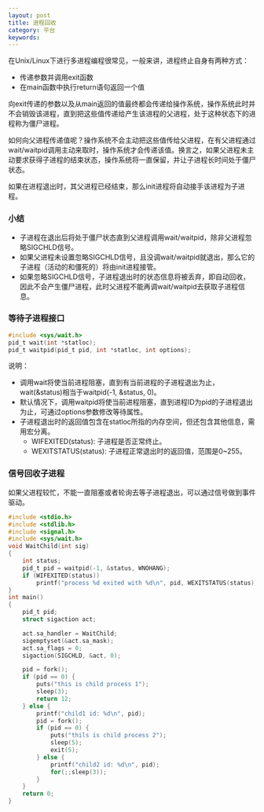 ```yaml
---
layout: post
title: 进程回收
category: 平台
keywords:
---
```


在Unix/Linux下进行多进程编程很常见，一般来讲，进程终止自身有两种方式：

- 传递参数并调用exit函数
- 在main函数中执行return语句返回一个值

向exit传递的参数以及从main返回的值最终都会传递给操作系统，操作系统此时并不会销毁该进程，直到把这些值传递给产生该进程的父进程，处于这种状态下的进程称为僵尸进程。

如何向父进程传递值呢？操作系统不会主动把这些值传给父进程，在有父进程通过wait/waitpid调用主动来取时，操作系统才会传递该值。换言之，如果父进程未主动要求获得子进程的结束状态，操作系统将一直保留，并让子进程长时间处于僵尸状态。

如果在进程退出时，其父进程已经结束，那么init进程将自动接手该进程为子进程。

### 小结

- 子进程在退出后将处于僵尸状态直到父进程调用wait/waitpid，除非父进程忽略SIGCHLD信号。
- 如果父进程未设置忽略SIGCHLD信号，且没调wait/waitpid就退出，那么它的子进程（活动的和僵死的）将由init进程接管。
- 如果忽略SIGCHLD信号，子进程退出时的状态信息将被丢弃，即自动回收，因此不会产生僵尸进程，此时父进程不能再调wait/waitpid去获取子进程信息。

### 等待子进程接口

```c
#include <sys/wait.h>
pid_t wait(int *statloc);
pid_t waitpid(pid_t pid, int *statloc, int options);
```

说明：

- 调用wait将使当前进程阻塞，直到有当前进程的子进程退出为止，wait(&status)相当于waitpid(-1, &status, 0)。
- 默认情况下，调用waitpid将使当前进程阻塞，直到进程ID为pid的子进程退出为止，可通过options参数修改等待属性。
- 子进程退出时的返回值包含在statloc所指的内存空间，但还包含其他信息，需用宏分离。
    - WIFEXITED(status): 子进程是否正常终止。
    - WEXITSTATUS(status): 子进程正常退出时的返回值，范围是0~255。

### 信号回收子进程

如果父进程较忙，不能一直阻塞或者轮询去等子进程退出，可以通过信号做到事件驱动。

```c
#include <stdio.h>
#include <stdlib.h>
#include <signal.h>
#include <sys/wait.h>
void WaitChild(int sig)
{
    int status;
    pid_t pid = waitpid(-1, &status, WNOHANG);
    if (WIFEXITED(status))
        printf("process %d exited with %d\n", pid, WEXITSTATUS(status));
}
int main()
{
    pid_t pid;
    struct sigaction act;

    act.sa_handler = WaitChild;
    sigemptyset(&act.sa_mask);
    act.sa_flags = 0;
    sigaction(SIGCHLD, &act, 0);

    pid = fork();
    if (pid == 0) {
        puts("this is child process 1");
        sleep(3);
        return 12;
    } else {
        printf("child1 id: %d\n", pid);
        pid = fork();
        if (pid == 0) {
            puts("thils is child process 2");
            sleep(5);
            exit(5);
        } else {
            printf("child2 id: %d\n", pid);
            for(;;sleep(3));
        }
    }
    return 0;
}
```
